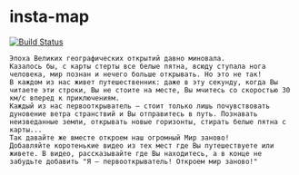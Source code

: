 # insta-map
[![Build Status](https://travis-ci.org/underground-maze/insta-map.svg)](https://travis-ci.org/underground-maze/insta-map)
```
Эпоха Великих географических открытий давно миновала.
Казалось бы, с карты стерты все белые пятна, всюду ступала нога человека, мир познан и нечего больше открывать. Но это не так!
В каждом из нас живет путешественник: даже в эту секунду, когда Вы читаете эти строки, Вы не стоите на месте, Вы мчитесь со скоростью 30 км/с вперед к приключениям.
Каждый из нас первооткрыватель — стоит только лишь почувствовать дуновение ветра странствий и Вы отправитесь в путь. Познавать неизведанные земли, открывать новые горизонты, стирать белые пятна с карты...
Так давайте же вместе откроем наш огромный Мир заново!
Добавляйте коротенькие видео из тех мест где Вы путешествуете или живете. В видео, рассказывайте где Вы находитесь, а в конце не забудьте добавить "Я — первооткрыватель! Откроем мир заново!"
```

